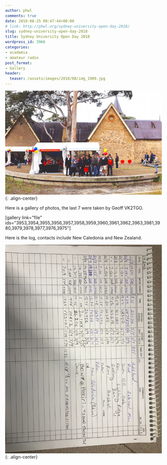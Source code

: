 ```yaml
---
author: phwl
comments: true
date: 2018-08-25 08:47:44+00:00
# link: http://phwl.org/sydney-university-open-day-2018/
slug: sydney-university-open-day-2018
title: Sydney University Open Day 2018
wordpress_id: 3966
categories:
- academia
- amateur radio
post_format:
- Gallery
header:
  teaser: /assets/images/2018/08/img_1989.jpg
---
```


![](/assets/images/2018/08/img_1989.jpg){: .align-center}

<!-- more -->

Here is a gallery of photos, the last 7 were taken by Geoff VK2TGO.

[gallery link="file" ids="3953,3954,3955,3956,3957,3958,3959,3960,3961,3962,3963,3981,3980,3979,3978,3977,3976,3975"]

Here is the log, contacts include New Caledonia and New Zealand.

![](/assets/images/2018/08/qsolog.jpg){: .align-center}

